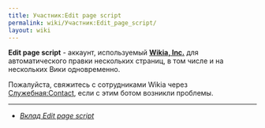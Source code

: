 ```yaml
---
title: Участник:Edit page script
permalink: wiki/Участник:Edit_page_script/
layout: wiki
---
```


**Edit page script** - аккаунт, используемый **[Wikia,
Inc.](/wiki/Wikia:Wikia,_Inc. "wikilink")** для автоматического правки
нескольких страниц, в том числе и на нескольких Вики одновременно.

Пожалуйста, свяжитесь с сотрудниками Wikia через
[Служебная:Contact](Служебная:Contact "wikilink"), если с этим ботом
возникли проблемы.

------------------------------------------------------------------------

-   *[Вклад Edit page
    script](/wiki/Special:Contributions/Edit_page_script "wikilink")*

